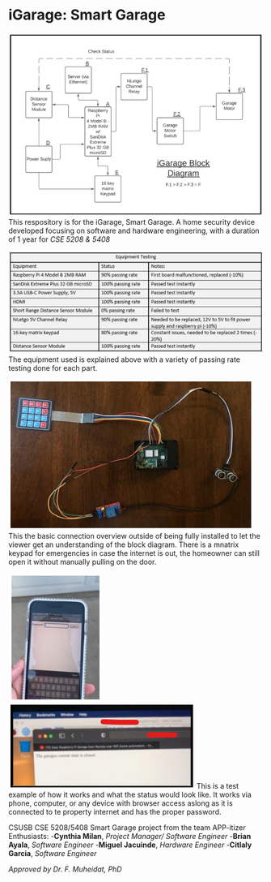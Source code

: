 # iGarage: Smart Garage
![block diagram](/images/block_diagram.png)
This respository is for the iGarage, Smart Garage. A home security device developed focusing on software and hardware engineering, with a duration of 1 year for *CSE 5208 & 5408*

![equipment](/images/equipment_testing.png)
The equipment used is explained above with a variety of passing rate testing done for each part.

![connection](/images/connection_overview.png)
This the basic connection overview outside of being fully installed to let the viewer get an understanding of the block diagram.
There is a mnatrix keypad for emergencies in case the internet is out, the homeowner can still open it without manually pulling on the door.

![browser](/images/browser_overview.png)
![status](/images/status.png/)
This is a test example of how it works and what the status would look like. It works via phone, computer, or any device with browser access aslong as it is connected to te property internet and has the proper password.

CSUSB CSE 5208/5408 Smart Garage project from the team APP-itizer Enthusiasts:
-**Cynthia Milan**, *Project Manager/ Software Engineer*
-**Brian Ayala**, *Software Engineer*
-**Miguel Jacuinde**, *Hardware Engineer*
-**Citlaly Garcia**, *Software Engineer*

*Approved by Dr. F. Muheidat, PhD*
